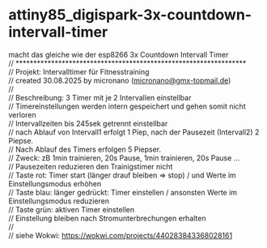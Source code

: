 # attiny85_digispark-3x-countdown-intervall-timer  
macht das gleiche wie der esp8266 3x Countdown Intervall Timer  
// *****************************************************************  
// Projekt: Intervalltimer für Fitnesstraining  
// created 30.08.2025 by micronano (micronano@gmx-topmail.de)  
//  
// Beschreibung: 3 Timer mit je 2 Intervallen einstellbar  
// Timereinstellungen werden intern gespeichert und gehen somit nicht verloren  
// Intervallzeiten bis 245sek getrennt einstellbar  
// nach Ablauf von Intervall1 erfolgt 1 Piep, nach der Pausezeit (Intervall2) 2 Piepse.  
// Nach Ablauf des Timers erfolgen 5 Piepser.  
// Zweck: zB 1min trainieren, 20s Pause, 1min trainieren, 20s Pause ...  
// Pausezeiten reduzieren den Trainigstimer nicht  
// Taste rot: Timer start (länger drauf bleiben => stop) /  und Werte im Einstellungsmodus erhöhen  
// Taste blau: länger gedrückt: Timer einstellen / ansonsten Werte im Einstellungsmodus reduzieren  
// Taste grün: aktiven Timer einstellen  
// Einstellung bleiben nach Stromunterbrechungen erhalten  
//  
// siehe Wokwi: https://wokwi.com/projects/440283843368028161

